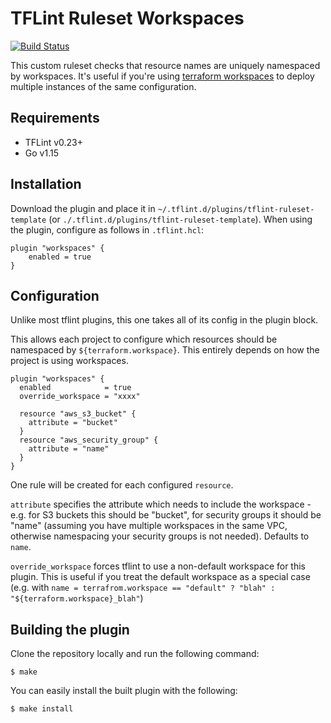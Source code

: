 # TFLint Ruleset Workspaces
[![Build Status](https://github.com/richardTowers/tflint-ruleset-workspaces/workflows/build/badge.svg?branch=master)](https://github.com/richardTowers/tflint-ruleset-workspaces/actions)

This custom ruleset checks that resource names are uniquely namespaced by workspaces. It's useful if you're using [terraform workspaces](https://www.terraform.io/docs/state/workspaces.html)
to deploy multiple instances of the same configuration.

## Requirements

- TFLint v0.23+
- Go v1.15

## Installation

Download the plugin and place it in `~/.tflint.d/plugins/tflint-ruleset-template` (or `./.tflint.d/plugins/tflint-ruleset-template`). When using the plugin, configure as follows in `.tflint.hcl`:

```hcl
plugin "workspaces" {
    enabled = true
}
```

## Configuration

Unlike most tflint plugins, this one takes all of its config in the plugin block.

This allows each project to configure which resources should be namespaced by `${terraform.workspace}`. This entirely depends on how the project is using workspaces.

```hcl
plugin "workspaces" {
  enabled            = true
  override_workspace = "xxxx"

  resource "aws_s3_bucket" {
    attribute = "bucket"
  }
  resource "aws_security_group" {
    attribute = "name"
  }
}
```

One rule will be created for each configured `resource`.

`attribute` specifies the attribute which needs to include the workspace - e.g. for S3 buckets this should be "bucket", for security groups it should be "name" (assuming you have multiple workspaces in the same VPC, otherwise namespacing your security groups is not needed). Defaults to `name`.

`override_workspace` forces tflint to use a non-default workspace for this plugin. This is useful if you treat the default workspace as a special case (e.g. with `name = terrafrom.workspace == "default" ? "blah" : "${terraform.workspace}_blah"`)

## Building the plugin

Clone the repository locally and run the following command:

```
$ make
```

You can easily install the built plugin with the following:

```
$ make install
```
